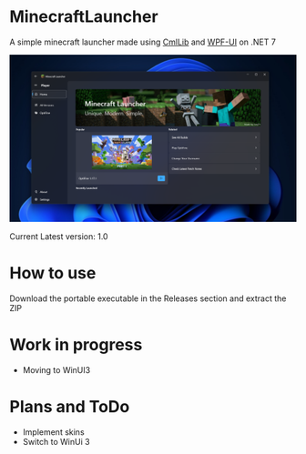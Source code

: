 # MinecraftLauncher
A simple minecraft launcher made using [CmlLib](https://github.com/CmlLib/CmlLib.Core) and [WPF-UI](https://github.com/lepoco/wpfui) on .NET 7

![heroImg](https://raw.githubusercontent.com/Jurij15/MinecraftLauncher/master/docs/images/demo-1.1.png)

Current Latest version: 1.0

# How to use
Download the portable executable in the Releases section and extract the ZIP

# Work in progress
- Moving to WinUI3

# Plans and ToDo
- Implement skins
- Switch to WinUi 3
